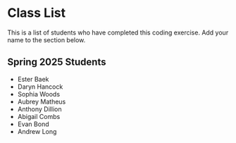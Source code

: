 # Class List

This is a list of students who have completed this coding exercise. Add your name to the section below.

<!-- Note: 
Format your name with a - at the beginning of the line, like this:

- Eric Anderson

-->

## Spring 2025 Students
- Ester Baek
- Daryn Hancock
- Sophia Woods
- Aubrey Matheus
- Anthony Dillion
- Abigail Combs
- Evan Bond
- Andrew Long
